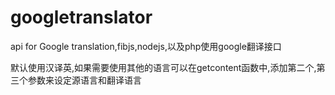 # googletranslator
api for Google translation,fibjs,nodejs,以及php使用google翻译接口

默认使用汉译英,如果需要使用其他的语言可以在getcontent函数中,添加第二个,第三个参数来设定源语言和翻译语言
